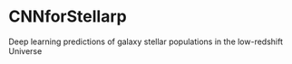 # CNNforStellarp
Deep learning predictions of galaxy stellar populations in the low-redshift Universe
